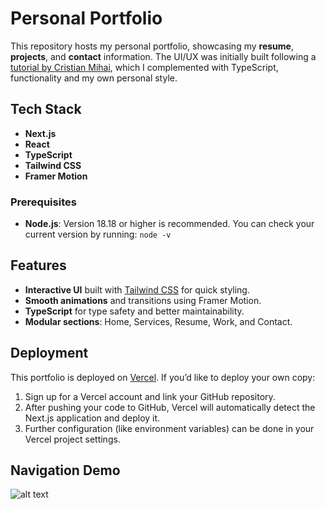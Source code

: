 # Personal Portfolio

This repository hosts my personal portfolio, showcasing my **resume**, **projects**, and **contact** information. The UI/UX was initially built following a [tutorial by Cristian Mihai](https://www.youtube.com/watch?v=dImgZ_AH7uA), which I complemented with TypeScript, functionality and my own personal style.

## Tech Stack
- **Next.js**
- **React**
- **TypeScript**
- **Tailwind CSS**
- **Framer Motion**

### Prerequisites
- **Node.js**: Version 18.18 or higher is recommended. You can check your current version by running:
	`node -v`

## Features
- **Interactive UI** built with [Tailwind CSS](https://tailwindcss.com/) for quick styling.
- **Smooth animations** and transitions using Framer Motion.
- **TypeScript** for type safety and better maintainability.
- **Modular sections**: Home, Services, Resume, Work, and Contact.

## Deployment
This portfolio is deployed on [Vercel](https://vercel.com/). If you’d like to deploy your own copy:

1. Sign up for a Vercel account and link your GitHub repository.
2. After pushing your code to GitHub, Vercel will automatically detect the Next.js application and deploy it.
3. Further configuration (like environment variables) can be done in your Vercel project settings.

## Navigation Demo
![alt text](public/assets/myportfolio.gif)
